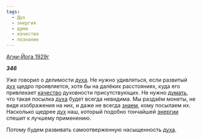 ```yaml
---
tags:
  - Дух
  - энергия
  - дума
  - качество
  - познание
---
```

[Агни-Йога 1929г](https://127.0.0.1:4002/agni/1929)

___346___

Уже говорил о делимости [духа](../../../tags/#Дух). Не нужно удивляться, если развитый [дух](../../../tags/#Дух) щедро проявляется, хотя бы на далёких расстояниях, куда его привлекает [качество](../../../tags/#качество) духовности присутствующих. Не нужно [думать](../../../tags/#дума), что такая посылка [духа](../../../tags/#Дух) будет всегда невидима. Мы раздаём монеты, не видя изображения на них, и даже не всегда [знаем](../../../tags/#познание), кому посылаем их. Насколько щедрее [дух](../../../tags/#Дух) наш, который подобно тончайшей [энергии](../../../tags/#энергия) спешит к лучшему применению.   

Потому будем развивать самоотверженную насыщенность [духа](../../../tags/#Дух).